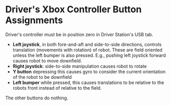 # Driver's Xbox Controller Button Assignments
Driver's controller must be in position zero in Driver Station's USB tab.

- **Left joystick**, in both fore-and-aft and side-to-side directions, controls translation (movements with rotation) of robot.  These are field oriented unless the left bumper is also pressed.  E.g., pushing left joystick forward causes robot to move downfield.
- **Right joystick**: side-to-side manipulation causes robot to rotate
- **Y button** depressing this causes gyro to consider the current orientation of the robot to be downfield
- **Left bumper** while pressed, this causes translations to be relative to the robots front instead of relative to the field.

The other buttons do nothing.